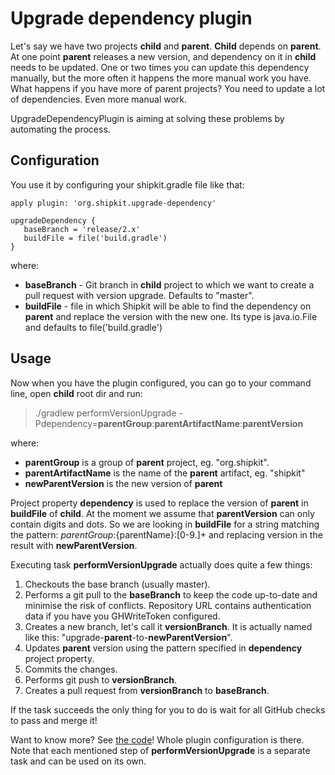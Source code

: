 # Upgrade dependency plugin

Let's say we have two projects **child** and **parent**. **Child** depends on **parent**. At one point **parent** releases a new version, and dependency on it in **child** needs to be updated. One or two times you can update this dependency manually, but the more often it happens the more manual work you have. What happens if you have more of parent projects? You need to update a lot of dependencies. Even more manual work.

UpgradeDependencyPlugin is aiming at solving these problems by automating the process.

## Configuration

You use it by configuring your shipkit.gradle file like that:

```
apply plugin: 'org.shipkit.upgrade-dependency'

upgradeDependency {
   baseBranch = 'release/2.x'
   buildFile = file('build.gradle')
}
```

where:
- **baseBranch** - Git branch in **child** project to which we want to create a pull request with version upgrade. Defaults to "master".
- **buildFile** - file in which Shipkit will be able to find the dependency on **parent** and replace the version with the new one. Its type is java.io.File and defaults to file('build.gradle')

## Usage

Now when you have the plugin configured, you can go to your command line,  open **child** root dir and run:

>./gradlew performVersionUpgrade -Pdependency=**parentGroup**:**parentArtifactName**:**parentVersion**

where:
- **parentGroup** is a group of **parent** project, eg. "org.shipkit".
- **parentArtifactName** is the name of the **parent** artifact, eg. "shipkit"
- **newParentVersion** is the new version of **parent**

Project property **dependency** is used to replace the version of **parent** in **buildFile** of **child**. At the moment we assume that **parentVersion** can only contain digits and dots. So we are looking in **buildFile** for a string matching the pattern:
${parentGroup}:${parentName}:[0-9.]+
and replacing version in the result with **newParentVersion**.

Executing task **performVersionUpgrade** actually does quite a few things:
1. Checkouts the base branch (usually master).
2. Performs a git pull to the **baseBranch** to keep the code up-to-date and minimise the risk of conflicts. Repository URL contains authentication data if you have you GHWriteToken configured.
3. Creates a new branch, let's call it **versionBranch**. It is actually named like this: "upgrade-**parent**-to-**newParentVersion**".
4. Updates **parent** version using the pattern specified in **dependency** project property.
5. Commits the changes.
6. Performs git push to  **versionBranch**.
7. Creates a pull request from **versionBranch** to **baseBranch**.

If the task succeeds the only thing for you to do is wait for all GitHub checks to pass and merge it!

Want to know more? See [the code](https://github.com/mockito/shipkit/blob/master/subprojects/shipkit/src/main/groovy/org/shipkit/internal/gradle/versionupgrade/UpgradeDependencyPlugin.java)! Whole plugin configuration is there. Note that each mentioned step of **performVersionUpgrade** is a separate task and can be used on its own.

